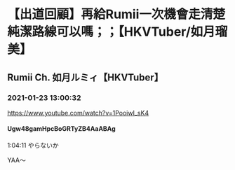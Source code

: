 # 【出道回顧】再給Rumii一次機會走清楚純潔路線可以嗎；；【HKVTuber/如月瑠美】
## Rumii Ch. 如月ルミィ【HKVTuber】
### 2021-01-23 13:00:32
https://www.youtube.com/watch?v=1PooiwI_sK4
#### Ugw48gamHpcBoGRTyZB4AaABAg
1:04:11 やらないか



YAA～

